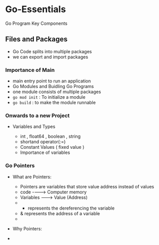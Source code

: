 # Go-Essentials

Go Program Key Components

## Files and Packages

- Go Code splits into multiple packages
- we can export and import packages

### Importance of Main

- main entry point to run an application
- Go Modules and Buidling Go Programs
- one module consists of multiple packages
- ```go mod init``` : To initialize a module
- ```go build``` : to make the module runnable

### Onwards to a new Project

- Variables and Types

  - int ,  float64 , boolean , string
  - shortand operator(:=)
  - Constant Values ( fixed value )
  - Importance of variables
  
### Go Pointers

- What are Pointers:

  - Pointers are variables that store value address instead of values
  - code ----> Computer memory
  - Variables ---> Value (Address)
  - * represents the dereferencing the variable
  - & represents the address of a variable
  - 
- Why Pointers:

 - 

